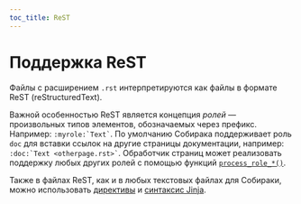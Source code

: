 ```yaml
---
toc_title: ReST
---
```


# Поддержка ReST

Файлы с расширением `.rst` интерпретируются как файлы в формате ReST (reStructuredText).

Важной особенностью ReST является концепция _ролей_ — произвольных типов элементов, обозначаемых через префикс. Например: `` :myrole:`Text` ``. По умолчанию Собирака поддерживает роль `doc` для вставки ссылок на другие страницы документации, например: `` :doc:`Text <otherpage.rst>` ``. Обработчик страниц может реализовать поддержку любых других ролей с помощью функций [`process_role_*()`](../reference/processor-api.md#process_role).

Также в файлах ReST, как и в любых текстовых файлах для Собираки, можно использовать [директивы](directives.md) и [синтаксис Jinja](jinja.md).